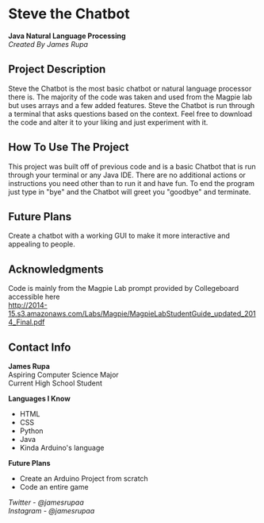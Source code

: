 # Steve the Chatbot
**Java Natural Language Processing**\
*Created By James Rupa*

## Project Description

Steve the Chatbot is the most basic chatbot or natural language processor there is. The majority of the code was taken and used from the Magpie lab but uses arrays and a few added features. Steve the Chatbot is run through a terminal that asks questions based on the context. Feel free to download the code and alter it to your liking and just experiment with it.

## How To Use The Project

This project was built off of previous code and is a basic Chatbot that is run through your terminal or any Java IDE. There are no additional actions or instructions you need other than to run it and have fun. To end the program just type in "bye" and the Chatbot will greet you "goodbye" and terminate.

## Future Plans

Create a chatbot with a working GUI to make it more interactive and appealing to people.

## Acknowledgments

Code is mainly from the Magpie Lab prompt provided by Collegeboard accessible here\
http://2014-15.s3.amazonaws.com/Labs/Magpie/MagpieLabStudentGuide_updated_2014_Final.pdf

## Contact Info

**James Rupa**\
Aspiring Computer Science Major\
Current High School Student

**Languages I Know**
* HTML
* CSS
* Python
* Java
* Kinda Arduino's language

**Future Plans**
* Create an Arduino Project from scratch
* Code an entire game

*Twitter - @jamesrupaa*\
*Instagram - @jamesrupaa*
